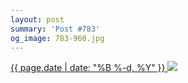 ```yaml
---
layout: post
summary: 'Post #783'
og_image: 783-960.jpg
---
```


<p>
 <time>
  <a href="/783">
   {{ page.date | date: "%B %-d, %Y" }}
  </a>
 </time>
 <a href="/783">
  <img data-taken="12/22/2018" sizes="(min-width: 700px) 50vw, calc(100vw - 2rem)" src="{{ site.assets_url }}/783-480.jpg" srcset="{{ site.assets_url }}/783-240.jpg 240w, {{ site.assets_url }}/783-480.jpg 480w, {{ site.assets_url }}/783-720.jpg 720w, {{ site.assets_url }}/783-960.jpg 960w"/>
 </a>
</p>
